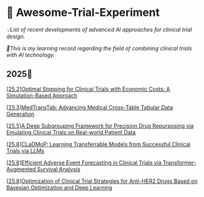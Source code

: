 # 💊 Awesome-Trial-Experiment
*💡List of recent developments of advanced AI approaches for clinical trial design.*  

*🫶This is my learning record regarding the field of combining clinical trials with AI technology.*    

## 2025📅
[[25.2]Optimal Stopping for Clinical Trials with Economic Costs: A Simulation-Based Approach](https://dl.acm.org/doi/10.5555/3712729.3713000)

[[25.3]MedTransTab: Advancing Medical Cross-Table Tabular Data Generation](https://dl.acm.org/doi/abs/10.1145/3701551.3703501)

[[25.5]A Deep Subgrouping Framework for Precision Drug Repurposing via Emulating Clinical Trials on Real-world Patient Data](https://dl.acm.org/doi/10.1145/3690624.3709418)

[[25.8]CLaDMoP: Learning Transferrable Models from Successful Clinical Trials via LLMs](https://dl.acm.org/doi/10.1145/3711896.3736879)

[[25.8]Efficient Adverse Event Forecasting in Clinical Trials via Transformer-Augmented Survival Analysis](https://dl.acm.org/doi/10.1145/3747357.3747371)

[[25.8]Optimization of Clinical Trial Strategies for Anti-HER2 Drugs Based on Bayesian Optimization and Deep Learning](https://dl.acm.org/doi/10.1145/3724979.3725006)

